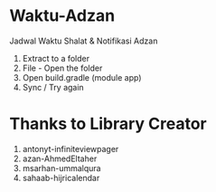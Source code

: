 # Waktu-Adzan
Jadwal Waktu Shalat &amp; Notifikasi Adzan

1. Extract to a folder
2. File - Open the folder
3. Open build.gradle (module app)
4. Sync / Try again

# Thanks to Library Creator
1. antonyt-infiniteviewpager
2. azan-AhmedEltaher
3. msarhan-ummalqura
4. sahaab-hijricalendar
